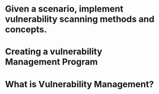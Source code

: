 # Given a scenario, implement vulnerability scanning methods and concepts. 

# Creating a vulnerability Management Program

# What is Vulnerability Management?
